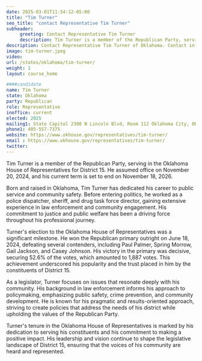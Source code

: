 ```yaml
---
date: 2025-03-01T11:54:12-05:00
title: "Tim Turner"
seo_title: "contact Representative Tim Turner"
subheader:
     greeting: Contact Representative Tim Turner
     description: Tim Turner is a member of the Republican Party, serving in the Oklahoma House of Representatives for District 15. He assumed office on November 20, 2024, and his current term is set to end on November 18, 2026.
description: Contact Representative Tim Turner of Oklahoma. Contact information for Tim Turner includes email address, phone number, and mailing address.
image: tim-turner.jpeg
video:
url: /states/oklahoma/tim-turner/
weight: 1
layout: course_home

####candidate
name: Tim Turner
state: Oklahoma
party: Republican
role: Representative
inoffice: current
elected: 2025
mailing1: State Capitol 2300 N Lincoln Blvd, Room 112 Oklahoma City, OK 73105
phone1: 405-557-7375
website: https://www.okhouse.gov/representatives/tim-turner/
email : https://www.okhouse.gov/representatives/tim-turner/
twitter: 
---
```

Tim Turner is a member of the Republican Party, serving in the Oklahoma House of Representatives for District 15. He assumed office on November 20, 2024, and his current term is set to end on November 18, 2026.

Born and raised in Oklahoma, Tim Turner has dedicated his career to public service and community safety. Before entering politics, he worked as a police dispatcher, sheriff, and drug task force director, gaining extensive experience in law enforcement and community engagement. His commitment to justice and public welfare has been a driving force throughout his professional journey.

Turner's election to the Oklahoma House of Representatives was a significant milestone. He won the Republican primary outright on June 18, 2024, defeating several contenders, including Paul Palmer, Spring Morrow, Gail Jackson, and Casey Johnson. His victory in the primary was decisive, securing 52.6% of the votes, which amounted to 1,887 votes. This achievement underscored his popularity and the trust placed in him by the constituents of District 15.

As a legislator, Turner focuses on issues that resonate deeply with his community. His background in law enforcement informs his approach to policymaking, emphasizing public safety, crime prevention, and community development. He is known for his pragmatic and results-oriented approach, striving to create policies that address the needs of his district while upholding the values of the Republican Party.

Turner's tenure in the Oklahoma House of Representatives is marked by his dedication to serving his constituents and his commitment to making a positive impact. His leadership and vision continue to shape the legislative landscape of District 15, ensuring that the voices of his community are heard and represented.
